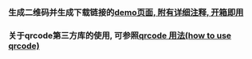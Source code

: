 ### 生成二维码并生成下载链接的[demo页面, 附有详细注释, 开箱即用](./examples/demo.html)


### 关于qrcode第三方库的使用, 可参照[qrcode 用法(how to use qrcode)](./jquery.qrcode.js.README.md)